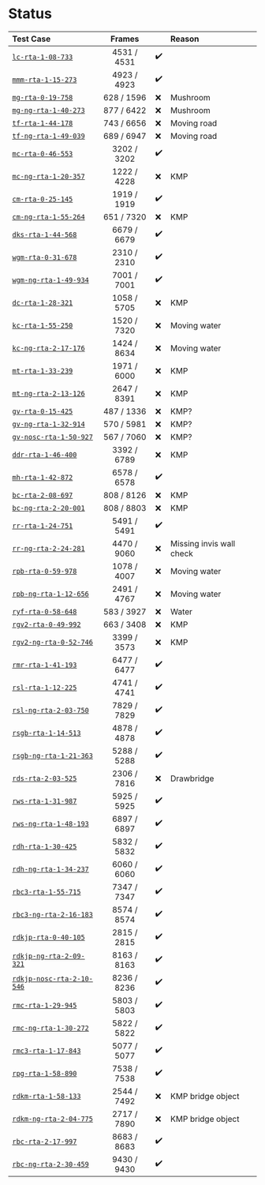 # Status

Test Case                                                 | Frames      |     | Reason
:-------------------------------------------------------- | :---------: | --- | :---------------------------
[`lc-rta-1-08-733`](https://youtu.be/HPcvNS8QFVI)         | 4531 / 4531 | ✔️ |
[`mmm-rta-1-15-273`](https://youtu.be/ozaXzEXFeHM)        | 4923 / 4923 | ✔️ |
[`mg-rta-0-19-758`](https://youtu.be/ui01yrKCwa0)         | 628 / 1596  | ❌ | Mushroom
[`mg-ng-rta-1-40-273`](https://youtu.be/8-0Xetey5xY)      | 877 / 6422  | ❌ | Mushroom
[`tf-rta-1-44-178`](https://youtu.be/2XWFuncJAGk)         | 743 / 6656  | ❌ | Moving road
[`tf-ng-rta-1-49-039`](https://youtu.be/mqQa_1Cq1bw)      | 689 / 6947  | ❌ | Moving road
[`mc-rta-0-46-553`](https://youtu.be/1F2xfHYrkXM)         | 3202 / 3202 | ✔️ |
[`mc-ng-rta-1-20-357`](https://youtu.be/kG8PvG8K1ZA)      | 1222 / 4228 | ❌ | KMP
[`cm-rta-0-25-145`](https://youtu.be/F_RUQVghmuA)         | 1919 / 1919 | ✔️ |
[`cm-ng-rta-1-55-264`](https://youtu.be/XxKG3IYWduE)      | 651 / 7320  | ❌ | KMP
[`dks-rta-1-44-568`](https://youtu.be/b9hacHlifcw)        | 6679 / 6679 | ✔️ |
[`wgm-rta-0-31-678`](https://youtu.be/VVFXP639DRY)        | 2310 / 2310 | ✔️ |
[`wgm-ng-rta-1-49-934`](https://youtu.be/NbhzA2rtZ2A)     | 7001 / 7001 | ✔️ |
[`dc-rta-1-28-321`](https://youtu.be/Rs5AK3iHVno)         | 1058 / 5705 | ❌ | KMP
[`kc-rta-1-55-250`](https://youtu.be/Elb5K7woV20)         | 1520 / 7320 | ❌ | Moving water
[`kc-ng-rta-2-17-176`](https://youtu.be/UgSQj6RpDYM)      | 1424 / 8634 | ❌ | Moving water
[`mt-rta-1-33-239`](https://youtu.be/FX89203m2iE)         | 1971 / 6000 | ❌ | KMP
[`mt-ng-rta-2-13-126`](https://youtu.be/igcHE0-OV0g)      | 2647 / 8391 | ❌ | KMP
[`gv-rta-0-15-425`](https://youtu.be/bB0oUzdCHTA)         | 487 / 1336  | ❌ | KMP?
[`gv-ng-rta-1-32-914`](https://youtu.be/J55Fo2ZMz9M)      | 570 / 5981  | ❌ | KMP?
[`gv-nosc-rta-1-50-927`](https://youtu.be/R7oK3U7iZrk)    | 567 / 7060  | ❌ | KMP?
[`ddr-rta-1-46-400`](https://youtu.be/nVcVbd4n3yM)        | 3392 / 6789 | ❌ | KMP
[`mh-rta-1-42-872`](https://youtu.be/CellUlOYgnc)         | 6578 / 6578 | ✔️ |
[`bc-rta-2-08-697`](https://youtu.be/1DEReKemoeI)         | 808 / 8126  | ❌ | KMP
[`bc-ng-rta-2-20-001`](https://youtu.be/028nClzy7B4)      | 808 / 8803  | ❌ | KMP
[`rr-rta-1-24-751`](https://youtu.be/dgNMHyFda14)         | 5491 / 5491 | ✔️ |
[`rr-ng-rta-2-24-281`](https://youtu.be/O-BtWWsq82o)      | 4470 / 9060 | ❌ | Missing invis wall check
[`rpb-rta-0-59-978`](https://youtu.be/Z-lVl-7B-So)        | 1078 / 4007 | ❌ | Moving water
[`rpb-ng-rta-1-12-656`](https://youtu.be/LujU0kJx-hU)     | 2491 / 4767 | ❌ | Moving water
[`ryf-rta-0-58-648`](https://youtu.be/3IKzbmawUbk)        | 583 / 3927  | ❌ | Water
[`rgv2-rta-0-49-992`](https://youtu.be/T7OVqaNUbzI)       | 663 / 3408  | ❌ | KMP
[`rgv2-ng-rta-0-52-746`](https://youtu.be/jWRsMWo-55g)    | 3399 / 3573 | ❌ | KMP
[`rmr-rta-1-41-193`](https://youtu.be/y7t4_xXuD2A)        | 6477 / 6477 | ✔️ |
[`rsl-rta-1-12-225`](https://youtu.be/3p8yV_jjQ4o)        | 4741 / 4741 | ✔️ |
[`rsl-ng-rta-2-03-750`](https://youtu.be/ahNGAaUzm6s)     | 7829 / 7829 | ✔️ |
[`rsgb-rta-1-14-513`](https://youtu.be/lgfw-zswqIM)       | 4878 / 4878 | ✔️ |
[`rsgb-ng-rta-1-21-363`](https://youtu.be/SjXUPXT8n8g)    | 5288 / 5288 | ✔️ |
[`rds-rta-2-03-525`](https://youtu.be/a9Mnd2W7JXI)        | 2306 / 7816 | ❌ | Drawbridge
[`rws-rta-1-31-987`](https://youtu.be/2rDSx5pgQ9A)        | 5925 / 5925 | ✔️ |
[`rws-ng-rta-1-48-193`](https://youtu.be/4PU4zpCU_q4)     | 6897 / 6897 | ✔️ |
[`rdh-rta-1-30-425`](https://youtu.be/v5Qj0DnqVo0)        | 5832 / 5832 | ✔️ |
[`rdh-ng-rta-1-34-237`](https://youtu.be/4Lp-ehOOiGo)     | 6060 / 6060 | ✔️ |
[`rbc3-rta-1-55-715`](https://youtu.be/vSbSADDEzEs)       | 7347 / 7347 | ✔️ |
[`rbc3-ng-rta-2-16-183`](https://youtu.be/xZwlaonIBws)    | 8574 / 8574 | ✔️ |
[`rdkjp-rta-0-40-105`](https://youtu.be/bkinW1UZK6M)      | 2815 / 2815 | ✔️ |
[`rdkjp-ng-rta-2-09-321`](https://youtu.be/WRXMrAUnOLo)   | 8163 / 8163 | ✔️ |
[`rdkjp-nosc-rta-2-10-546`](https://youtu.be/ovFBMmhFioA) | 8236 / 8236 | ✔️ |
[`rmc-rta-1-29-945`](https://youtu.be/QwWEFaiOquI)        | 5803 / 5803 | ✔️ |
[`rmc-ng-rta-1-30-272`](https://youtu.be/HSatgyRolcI)     | 5822 / 5822 | ✔️ |
[`rmc3-rta-1-17-843`](https://youtu.be/6H6UnSDPPdI)       | 5077 / 5077 | ✔️ |
[`rpg-rta-1-58-890`](https://youtu.be/vu0vpmTmcbg)        | 7538 / 7538 | ✔️ |
[`rdkm-rta-1-58-133`](https://youtu.be/s3uqTaxr_4A)       | 2544 / 7492 | ❌ | KMP bridge object
[`rdkm-ng-rta-2-04-775`](https://youtu.be/jk5NIcHWQ-Y)    | 2717 / 7890 | ❌ | KMP bridge object
[`rbc-rta-2-17-997`](https://youtu.be/6Wri7nBtZMk)        | 8683 / 8683 | ✔️ |
[`rbc-ng-rta-2-30-459`](https://youtu.be/twZes-RI6Sc)     | 9430 / 9430 | ✔️ |

